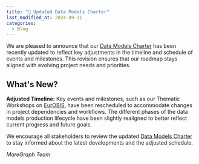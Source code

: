 ```yaml
---
title: "📅 Updated Data Models Charter"
last_modified_at: 2024-09-11
categories:
  - Blog
---
```


We are pleased to announce that our [Data Models Charter](https://www.maregraph.eu/files/Charter_Maregraph_OSLO.pdf) has been recently updated to reflect key adjustments in the timeline and schedule of events and milestones. This revision ensures that our roadmap stays aligned with evolving project needs and priorities.

## What's New?
**Adjusted Timeline:** Key events and milestones, such as our Thematic Workshops on [EurOBIS](https://www.eurobis.org/), have been rescheduled to accommodate changes in project dependencies and workflows. The different phases of the data models production lifecycle have been slightly realigned to better reflect current progress and future goals.

We encourage all stakeholders to review the updated [Data Models Charter](https://www.maregraph.eu/files/Charter_Maregraph_OSLO.pdf) to stay informed about the latest developments and the adjusted schedule.

*MareGraph Team*
